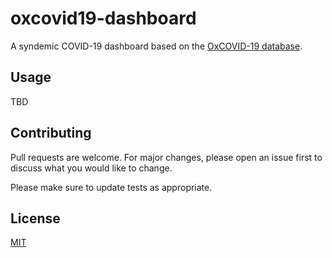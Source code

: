 # oxcovid19-dashboard
A syndemic COVID-19 dashboard based on the [OxCOVID-19 database](https://covid19.eng.ox.ac.uk/).

## Usage

TBD

## Contributing
Pull requests are welcome. For major changes, please open an issue first to discuss what you would like to change.

Please make sure to update tests as appropriate.

## License
[MIT](https://choosealicense.com/licenses/mit/)
